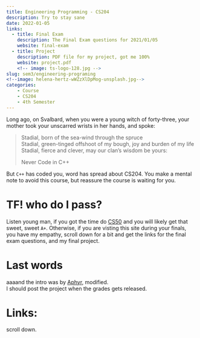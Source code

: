 ```yaml
---
title: Engineering Programming - CS204
description: Try to stay sane
date: 2022-01-05
links:
  - title: Final Exam
    description: The Final Exam questions for 2021/01/05
    website: final-exam
  - title: Project
    description: PDF file for my project, got me 100%
    website: project.pdf
    <!-- image: ts-logo-128.jpg -->
slug: sem3/engineering-programing
<!--image: helena-hertz-wWZzXlDpMog-unsplash.jpg-->
categories:
    - Course
    - CS204
    - 4th Semester
---
```



Long ago, on Svalbard, when you were a young witch of forty-three,
your mother took your unscarred wrists in her hands, and spoke:
> Stadial, born of the sea-wind through the spruce  
> Stadial, green-tinged offshoot of my bough, joy and burden of my life  
> Stadial, fierce and clever, may our clan’s wisdom be yours:  
> 
> Never Code in C++  

But `C++` has coded you, word has spread about CS204. You make a mental note to avoid
this course, but reassure the course is waiting for you.

<!-- # AHHHHHHHHH -->

<!-- If you had any doubts whether to get into Computer Science, you will figure out that engineering was the correct choice after taking this course. You are likely to never code again after trying that course too. -->

<!-- # Want... More Details? -->
<!-- Look, to be blunt, the course isn't about coding. It is about... how do -->
<!-- I put that, it is about SYNTAX man. No you won't be making cool l337 -->
<!-- programs. You can use `printf` and functions by the end of the course -->
<!-- tho, LOL. I hope you enjoy coding on paper, cuz that what you will be doing! -->

<!-- *And NO this isn't about the Professor/Dr. being bad, he was -->
<!-- really nice, the course itself is trash.* -->

# TF! who do I pass?

Listen young man, if you got the time do [CS50](https://cs50.harvard.edu) and
you will likely get that sweet, sweet `A+`. Otherwise, if you are
visting this site during your finals, you have my empathy, scroll down
for a bit and get the links for the final exam questions, and my final
project.

# Last words

<!-- This post was a joke ;)   -->
aaaand the intro was by [Aphyr](https://aphyr.com/posts/341-hexing-the-technical-interview), modified.  
I should post the project when the grades gets released.

# Links:
scroll down.
